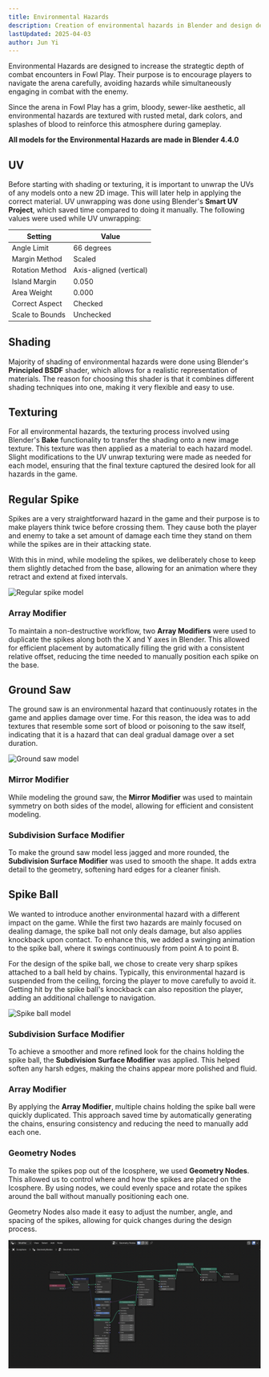 ```yaml
---
title: Environmental Hazards
description: Creation of environmental hazards in Blender and design decisions
lastUpdated: 2025-04-03
author: Jun Yi
---
```


Environmental Hazards are designed to increase the strategtic depth of combat encounters in Fowl Play. Their purpose is to encourage players to navigate the arena carefully, avoiding hazards while simultaneously engaging in combat with the enemy.

Since the arena in Fowl Play has a grim, bloody, sewer-like aesthetic, all environmental hazards are textured with rusted metal, dark colors, and splashes of blood to reinforce this atmosphere during gameplay.

**All models for the Environmental Hazards are made in Blender 4.4.0**

## UV

Before starting with shading or texturing, it is important to unwrap the UVs of any models onto a new 2D image. This will later help in applying the correct material. UV unwrapping was done using Blender's **Smart UV Project**, which saved time compared to doing it manually. The following values were used while UV unwrapping:

| Setting            | Value                          |
|--------------------|--------------------------------|
| Angle Limit        | 66 degrees                     |
| Margin Method      | Scaled                         |
| Rotation Method    | Axis-aligned (vertical)        |
| Island Margin      | 0.050                          |
| Area Weight        | 0.000                          |
| Correct Aspect     | Checked                        |
| Scale to Bounds    | Unchecked                      |

## Shading

Majority of shading of environmental hazards were done using Blender's **Principled BSDF** shader, which allows for a realistic representation of materials. The reason for choosing this shader is that it combines different shading techniques into one, making it very flexible and easy to use. 

## Texturing

For all environmental hazards, the texturing process involved using Blender's **Bake** functionality to transfer the shading onto a new image texture. This texture was then applied as a material to each hazard model. Slight modifications to the UV unwrap texturing were made as needed for each model, ensuring that the final texture captured the desired look for all hazards in the game.

## Regular Spike

Spikes are a very straightforward hazard in the game and their purpose is to make players think twice before crossing them. They cause both the player and enemy to take a set amount of damage each time they stand on them while the spikes are in their attacking state.

With this in mind, while modeling the spikes, we deliberately chose to keep them slightly detached from the base, allowing for an animation where they retract and extend at fixed intervals.

![Regular spike model](../../../../../assets//fowl-play/art/3d/hazards/regular_spike.png)

### Array Modifier

To maintain a non-destructive workflow, two **Array Modifiers** were used to duplicate the spikes along both the X and Y axes in Blender. This allowed for efficient placement by automatically filling the grid with a consistent relative offset, reducing the time needed to manually position each spike on the base.


## Ground Saw

The ground saw is an environmental hazard that continuously rotates in the game and applies damage over time. For this reason, the idea was to add textures that resemble some sort of blood or poisoning to the saw itself, indicating that it is a hazard that can deal gradual damage over a set duration.

![Ground saw model](../../../../../assets/fowl-play/art/3d/hazards/ground_saw.png)

### Mirror Modifier

While modeling the ground saw, the **Mirror Modifier** was used to maintain symmetry on both sides of the model, allowing for efficient and consistent modeling.

### Subdivision Surface Modifier

To make the ground saw model less jagged and more rounded, the **Subdivision Surface Modifier** was used to smooth the shape. It adds extra detail to the geometry, softening hard edges for a cleaner finish.

## Spike Ball

We wanted to introduce another environmental hazard with a different impact on the game. While the first two hazards are mainly focused on dealing damage, the spike ball not only deals damage, but also applies knockback upon contact. To enhance this, we added a swinging animation to the spike ball, where it swings continuously from point A to point B.

For the design of the spike ball, we chose to create very sharp spikes attached to a ball held by chains. Typically, this environmental hazard is suspended from the ceiling, forcing the player to move carefully to avoid it. Getting hit by the spike ball's knockback can also reposition the player, adding an additional challenge to navigation.

![Spike ball model](../../../../../assets/fowl-play/art/3d/hazards/spike_ball.png)


### Subdivision Surface Modifier

To achieve a smoother and more refined look for the chains holding the spike ball, the **Subdivision Surface Modifier** was applied. This helped soften any harsh edges, making the chains appear more polished and fluid.

### Array Modifier

By applying the **Array Modifier**, multiple chains holding the spike ball were quickly duplicated. This approach saved time by automatically generating the chains, ensuring consistency and reducing the need to manually add each one.

### Geometry Nodes

To make the spikes pop out of the Icosphere, we used **Geometry Nodes**. This allowed us to control where and how the spikes are placed on the Icosphere. By using nodes, we could evenly space and rotate the spikes around the ball without manually positioning each one.

Geometry Nodes also made it easy to adjust the number, angle, and spacing of the spikes, allowing for quick changes during the design process.

![Geometry for the spike ball](../../../../../assets/fowl-play/art/3d/hazards/geometry_spike_ball.png)
